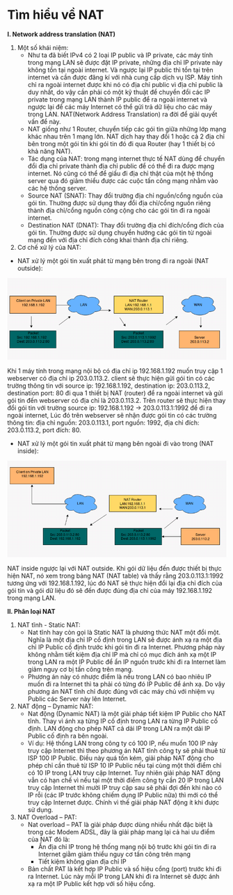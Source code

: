 # Tìm hiểu về NAT

**I. Network address translation (NAT)**
1. Một số khái niệm:
   * Như ta đã biết IPv4 có 2 loại IP public và IP private, các máy tính trong mạng LAN sẽ được đặt IP private, những địa chỉ IP private này không tồn tại ngoài internet.
     Và ngược lại IP public thì tồn tại trên internet và cần được đăng kí với nhà cung cấp dịch vụ ISP.
     Máy tính chỉ ra ngoài internet được khi nó có địa chỉ public vì địa chỉ public là duy nhất, do vậy cần phải có một kỹ thuật để chuyển đổi các IP private trong mạng LAN thành IP public để ra ngoài internet và ngược lại để các máy Internet có thể gửi trả dữ liệu cho các máy trong LAN. NAT(Network Address Translation) ra đời để giải quyết vấn để này.
   * NAT giống như 1 Router, chuyển tiếp các gói tin giữa những lớp mạng khác nhau trên 1 mạng lớn. NAT dịch hay thay đổi 1 hoặc cả 2 địa chỉ bên trong một gói tin khi gói tin đó đi qua Router (hay 1 thiết bị có khả năng NAT).
   * Tác dụng của NAT: trong mạng internet thực tế NAT dùng để chuyển đổi địa chỉ private thành địa chỉ public để có thể đi ra được mạng internet. Nó cũng có thể để giấu đi địa chỉ thật của một hệ thống server qua đó giảm thiểu được các cuộc tấn công mạng nhằm vào các hệ thống server.
   * Source NAT (SNAT): Thay đổi trường địa chỉ nguồn/cổng nguồn của gói tin. Thường được sử dụng thay đổi địa chỉ/cổng nguồn riêng thành địa chỉ/cổng nguồn công cộng cho các gói tin đi ra ngoài internet.
   * Destination NAT (DNAT): Thay đổi trường địa chỉ đích/cổng đích của gói tin. Thường được sử dụng chuyển hướng các gói tin từ ngoài mạng đến với địa chỉ đích công khai thành địa chỉ riêng.
2. Cơ chế xử lý của NAT:
- NAT xử lý một gói tin xuất phát từ mạng bên trong đi ra ngoài (NAT outside):

![alt](images/snat.png)

Khi 1 máy tính trong mạng nội bộ có địa chỉ ip 192.168.1.192 muốn truy cập 1 webserver có địa chỉ ip 203.0.113.2. client sẽ thực hiện gửi gói tin có các trường thông tin với source ip: 192.168.1.192, destination ip: 203.0.113.2, destination port: 80 đi qua 1 thiết bị NAT (router) để ra ngoài internet và gửi gói tin đến webserver có địa chỉ là 203.0.113.2.
Trên router sẽ thực hiện thay đổi gói tin với trường source ip: 192.168.1.192 -> 203.0.113.1:1992 để đi ra ngoài internet, Lúc đó trên webserver sẽ nhận được gói tin có các trường thông tin: địa chỉ nguồn: 203.0.113.1, port nguồn: 1992, địa chỉ đích: 203.0.113.2, port đích: 80.
 
- NAT xử lý một gói tin xuất phát từ mạng bên ngoài đi vào trong (NAT inside):

![alt](images/dnat.png)

NAT inside ngược lại với NAT outside. Khi gói dữ liệu đến được thiết bị thực hiện NAT, nó xem trong bảng NAT (NAT table) và thấy rằng 203.0.113.1:1992 tương ứng với 192.168.1.192, lúc đó NAT sẽ thực hiện đổi lại địa chỉ đích của gói tin và gói dữ liệu đó sẽ đến được đúng địa chỉ của máy 192.168.1.192 trong mạng LAN.

**II. Phân loại NAT**
1. NAT tĩnh - Static NAT:
   - Nat tĩnh hay còn gọi là Static NAT là phương thức NAT một đổi một. Nghĩa là một địa chỉ IP cố định trong LAN sẽ được ánh xạ ra một địa chỉ IP Public cố định trước khi gói tin đi ra Internet. Phương pháp này không nhằm tiết kiệm địa chỉ IP mà chỉ có mục đích ánh xạ một IP trong LAN ra một IP Public để ẩn IP nguồn trước khi đi ra Internet làm giảm nguy cơ bị tấn công trên mạng.
   - Phương án này có nhược điểm là nếu trong LAN có bao nhiêu IP muốn đi ra Internet thì ta phải có từng đó IP Public để ánh xạ. Do vậy phương án NAT tĩnh chỉ được đúng với các máy chủ với nhiệm vụ Public các Server này lên Internet.
2. NAT động – Dynamic NAT:
   - Nat động (Dynamic NAT) là một giải pháp tiết kiệm IP Public cho NAT tĩnh. Thay vì ánh xạ từng IP cố định trong LAN ra từng IP Public cố định. LAN động cho phép NAT cả dải IP trong LAN ra một dải IP Public cố định ra bên ngoài.
   - Ví dụ: Hệ thống LAN trong công ty có 100 IP, nếu muốn 100 IP này truy cập Internet thì theo phương án NAT tĩnh công ty sẽ phải thuê từ ISP 100 IP Public. Điều này quá tốn kém, giải pháp NAT động cho phép chỉ cần thuê từ ISP 10 IP Public nếu tại cùng một thời điểm chỉ có 10 IP trong LAN truy cập Internet. Tuy nhiên giải pháp NAT động vẫn có hạn chế vì nếu tại một thời điểm công ty cần 20 IP trong LAN truy cập Internet thì mười IP truy cập sau sẽ phải đợi đến khi nào có IP rỗi (các IP trước không chiếm dụng IP Public nữa) thì mới có thể truy cập Internet được. Chính vì thế giải pháp NAT động ít khi được sử dụng.
3. NAT Overload – PAT:
   - Nat overload – PAT là giải pháp được dùng nhiều nhất đặc biệt là trong các Modem ADSL, đây là giải pháp mang lại cả hai ưu điểm của NAT đó là: 
      * Ẩn địa chỉ IP trong hệ thống mạng nội bộ trước khi gói tin đi ra Internet giằm giảm thiểu nguy cơ tấn công trên mạng
      * Tiết kiệm không gian địa chỉ IP
   - Bản chất PAT là kết hợp IP Public và số hiệu cổng (port) trước khi đi ra Internet. Lúc này mỗi IP trong LAN khi đi ra Internet sẽ được ánh xạ ra một IP Public kết hợp với số hiệu cổng.